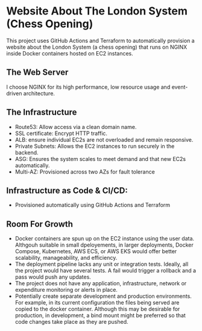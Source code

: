 # Website About The London System (Chess Opening)

This project uses GitHub Actions and Terraform to automatically provision a website about the London System (a chess opening) that runs on NGINX inside Docker containers hosted on EC2 instances. 

## The Web Server
I choose NGINX for its high performance, low resource usage and event-driven architecture. 

## The Infrastructure

- Route53: Allow access via a clean domain name.
- SSL certificate: Encrypt HTTP traffic.
- ALB: ensure individual EC2s are not overloaded and remain responsive.
- Private Subnets: Allows the EC2 instances to run securely in the backend.
- ASG: Ensures the system scales to meet demand and that new EC2s automatically.
- Multi-AZ: Provisioned across two AZs for fault tolerance


## Infrastructure as Code & CI/CD:
- Provisioned automatically using GitHub Actions and Terraform 

## Room For Growth
- Docker containers are spun up on the EC2 instance using the user data. Althgouh suitable in small dpeloyements, in larger deployments, Docker Compose, Kubernetes, AWS ECS, or AWS EKS would offer better scalability, manageability, and efficiency.
- The deployment pipeline lacks any unit or integration tests. Ideally, all the project would have several tests. A fail would trigger a rollback and a pass would push any updates.
- The project does not have any application, infrastructure, network or expenditure monitoring or alerts in place. 
- Potentially create separate development and production environments. For example, in its current configuration the files being served are copied to the docker container. Although this may be desirable for production, in development, a bind mount might be preferred so that code changes take place as they are pushed.
